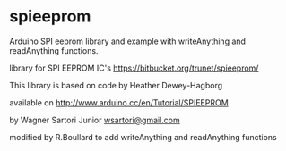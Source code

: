 # spieeprom
Arduino SPI eeprom library and example with writeAnything and readAnything functions.

library for SPI EEPROM IC's https://bitbucket.org/trunet/spieeprom/

This library is based on code by Heather Dewey-Hagborg

available on http://www.arduino.cc/en/Tutorial/SPIEEPROM

by Wagner Sartori Junior <wsartori@gmail.com>

modified by R.Boullard to add writeAnything and readAnything functions
